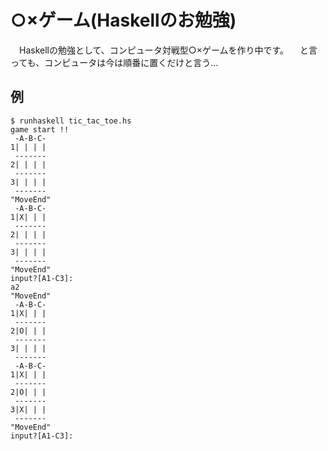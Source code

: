 # ○×ゲーム(Haskellのお勉強) #

　Haskellの勉強として、コンピュータ対戦型○×ゲームを作り中です。
　と言っても、コンピュータは今は順番に置くだけと言う…

## 例 ##
    $ runhaskell tic_tac_toe.hs
    game start !!
     -A-B-C-
    1| | | |
     -------
    2| | | |
     -------
    3| | | |
     -------
    "MoveEnd"
     -A-B-C-
    1|X| | |
     -------
    2| | | |
     -------
    3| | | |
     -------
    "MoveEnd"
    input?[A1-C3]:
    a2
    "MoveEnd"
     -A-B-C-
    1|X| | |
     -------
    2|O| | |
     -------
    3| | | |
     -------
     -A-B-C-
    1|X| | |
     -------
    2|O| | |
     -------
    3|X| | |
     -------
    "MoveEnd"
    input?[A1-C3]:
